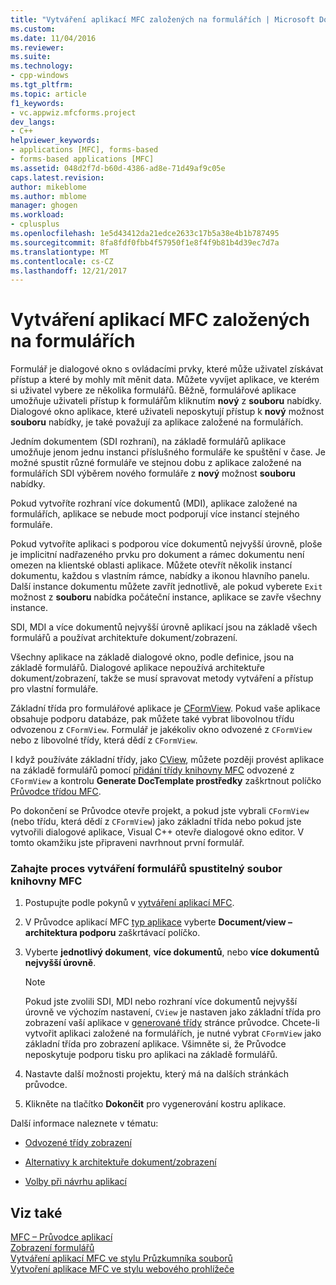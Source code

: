 ```yaml
---
title: "Vytváření aplikací MFC založených na formulářích | Microsoft Docs"
ms.custom: 
ms.date: 11/04/2016
ms.reviewer: 
ms.suite: 
ms.technology:
- cpp-windows
ms.tgt_pltfrm: 
ms.topic: article
f1_keywords:
- vc.appwiz.mfcforms.project
dev_langs:
- C++
helpviewer_keywords:
- applications [MFC], forms-based
- forms-based applications [MFC]
ms.assetid: 048d2f7d-b60d-4386-ad8e-71d49af9c05e
caps.latest.revision: 
author: mikeblome
ms.author: mblome
manager: ghogen
ms.workload:
- cplusplus
ms.openlocfilehash: 1e5d43412da21edce2633c17b5a38e4b1b787495
ms.sourcegitcommit: 8fa8fdf0fbb4f57950f1e8f4f9b81b4d39ec7d7a
ms.translationtype: MT
ms.contentlocale: cs-CZ
ms.lasthandoff: 12/21/2017
---
```

# <a name="creating-a-forms-based-mfc-application"></a>Vytváření aplikací MFC založených na formulářích
Formulář je dialogové okno s ovládacími prvky, které může uživatel získávat přístup a které by mohly mít měnit data. Můžete vyvíjet aplikace, ve kterém si uživatel vybere ze několika formulářů. Běžně, formulářové aplikace umožňuje uživateli přístup k formulářům kliknutím **nový** z **souboru** nabídky. Dialogové okno aplikace, které uživateli neposkytují přístup k **nový** možnost **souboru** nabídky, je také považují za aplikace založené na formulářích.  
  
 Jedním dokumentem (SDI rozhraní), na základě formulářů aplikace umožňuje jenom jednu instanci příslušného formuláře ke spuštění v čase. Je možné spustit různé formuláře ve stejnou dobu z aplikace založené na formulářích SDI výběrem nového formuláře z **nový** možnost **souboru** nabídky.  
  
 Pokud vytvoříte rozhraní více dokumentů (MDI), aplikace založené na formulářích, aplikace se nebude moct podporují více instancí stejného formuláře.  
  
 Pokud vytvoříte aplikaci s podporou více dokumentů nejvyšší úrovně, ploše je implicitní nadřazeného prvku pro dokument a rámec dokumentu není omezen na klientské oblasti aplikace. Můžete otevřít několik instancí dokumentu, každou s vlastním rámce, nabídky a ikonou hlavního panelu. Další instance dokumentu můžete zavřít jednotlivě, ale pokud vyberete `Exit` možnost z **souboru** nabídka počáteční instance, aplikace se zavře všechny instance.  
  
 SDI, MDI a více dokumentů nejvyšší úrovně aplikací jsou na základě všech formulářů a používat architektuře dokument/zobrazení.  
  
 Všechny aplikace na základě dialogové okno, podle definice, jsou na základě formulářů. Dialogové aplikace nepoužívá architektuře dokument/zobrazení, takže se musí spravovat metody vytváření a přístup pro vlastní formuláře.  
  
 Základní třída pro formulářové aplikace je [CFormView](../../mfc/reference/cformview-class.md). Pokud vaše aplikace obsahuje podporu databáze, pak můžete také vybrat libovolnou třídu odvozenou z `CFormView`. Formulář je jakékoliv okno odvozené z `CFormView` nebo z libovolné třídy, která dědí z `CFormView`.  
  
 I když používáte základní třídy, jako [CView](../../mfc/reference/cview-class.md), můžete později provést aplikace na základě formulářů pomocí [přidání třídy knihovny MFC](../../mfc/reference/adding-an-mfc-class.md) odvozené z `CFormView` a kontrolu **Generate DocTemplate prostředky** zaškrtnout políčko [Průvodce třídou MFC](../../mfc/reference/document-template-strings-mfc-add-class-wizard.md).  
  
 Po dokončení se Průvodce otevře projekt, a pokud jste vybrali `CFormView` (nebo třídu, která dědí z `CFormView`) jako základní třída nebo pokud jste vytvořili dialogové aplikace, Visual C++ otevře dialogové okno editor. V tomto okamžiku jste připraveni navrhnout první formulář.  
  
### <a name="to-begin-creating-a-forms-based-mfc-executable"></a>Zahajte proces vytváření formulářů spustitelný soubor knihovny MFC  
  
1.  Postupujte podle pokynů v [vytváření aplikací MFC](../../mfc/reference/creating-an-mfc-application.md).  
  
2.  V Průvodce aplikací MFC [typ aplikace](../../mfc/reference/application-type-mfc-application-wizard.md) vyberte **Document/view – architektura podporu** zaškrtávací políčko.  
  
3.  Vyberte **jednotlivý dokument**, **více dokumentů**, nebo **více dokumentů nejvyšší úrovně**.  
  
    > [!NOTE]
    >  Pokud jste zvolili SDI, MDI nebo rozhraní více dokumentů nejvyšší úrovně ve výchozím nastavení, `CView` je nastaven jako základní třída pro zobrazení vaší aplikace v [generované třídy](../../mfc/reference/generated-classes-mfc-application-wizard.md) stránce průvodce. Chcete-li vytvořit aplikaci založené na formulářích, je nutné vybrat `CFormView` jako základní třída pro zobrazení aplikace. Všimněte si, že Průvodce neposkytuje podporu tisku pro aplikaci na základě formulářů.  
  
4.  Nastavte další možnosti projektu, který má na dalších stránkách průvodce.  
  
5.  Klikněte na tlačítko **Dokončit** pro vygenerování kostru aplikace.  
  
 Další informace naleznete v tématu:  
  
-   [Odvozené třídy zobrazení](../../mfc/derived-view-classes-available-in-mfc.md)  
  
-   [Alternativy k architektuře dokument/zobrazení](../../mfc/alternatives-to-the-document-view-architecture.md)  
  
-   [Volby při návrhu aplikací](../../mfc/application-design-choices.md)  
  
## <a name="see-also"></a>Viz také  
 [MFC – Průvodce aplikací](../../mfc/reference/mfc-application-wizard.md)   
 [Zobrazení formulářů](../../mfc/form-views-mfc.md)   
 [Vytváření aplikací MFC ve stylu Průzkumníka souborů](../../mfc/reference/creating-a-file-explorer-style-mfc-application.md)   
 [Vytvoření aplikace MFC ve stylu webového prohlížeče](../../mfc/reference/creating-a-web-browser-style-mfc-application.md)

